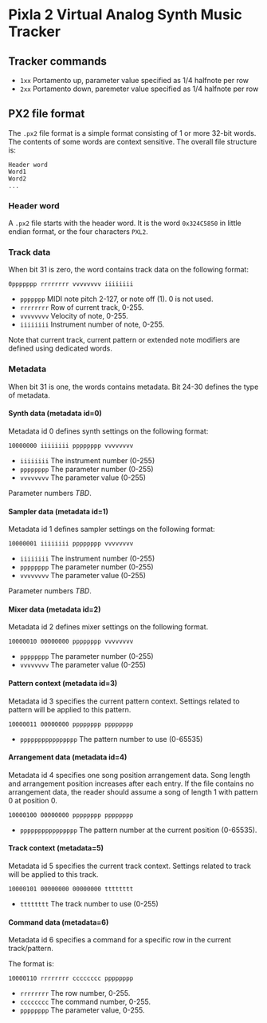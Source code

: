 # Pixla 2 Virtual Analog Synth Music Tracker

## Tracker commands

* `1xx` Portamento up, parameter value specified as 1/4 halfnote per row
* `2xx` Portamento down, paremeter value specified as 1/4 halfnote per row

## PX2 file format

The `.px2` file format is a simple format consisting of 1 or
more 32-bit words. The contents of some words are context sensitive. The overall
file structure is: 

```
Header word
Word1 
Word2
... 
```
### Header word 
A `.px2` file starts with the header word. It is the word `0x324C5850` in little endian format,
or the four characters `PXL2`.

### Track data

When bit 31 is zero, the word contains track data on the following format:

`0ppppppp rrrrrrrr vvvvvvvv iiiiiiii`

* `ppppppp` MIDI note pitch 2-127, or note off (1). 0 is not used.
* `rrrrrrrr` Row of current track, 0-255.
* `vvvvvvvv` Velocity of note, 0-255.
* `iiiiiiii` Instrument number of note, 0-255.

Note that current track, current pattern or extended note modifiers are defined
using dedicated words.

### Metadata

When bit 31 is one, the words contains metadata. Bit 24-30 defines
the type of metadata. 

#### Synth data (metadata id=0)

Metadata id 0 defines synth settings on the following format:

`10000000 iiiiiiii pppppppp vvvvvvvv`

* `iiiiiiii` The instrument number (0-255)
* `pppppppp` The parameter number (0-255)
* `vvvvvvvv` The parameter value (0-255)

Parameter numbers _TBD_.  

#### Sampler data (metadata id=1)

Metadata id 1 defines sampler settings on the following format:

`10000001 iiiiiiii pppppppp vvvvvvvv`

* `iiiiiiii` The instrument number (0-255)
* `pppppppp` The parameter number (0-255)
* `vvvvvvvv` The parameter value (0-255)

Parameter numbers _TBD_.  

#### Mixer data (metadata id=2)

Metadata id 2 defines mixer settings on the following format.

`10000010 00000000 pppppppp vvvvvvvv`

* `pppppppp` The parameter number (0-255)
* `vvvvvvvv` The parameter value (0-255)

#### Pattern context (metadata id=3)

Metadata id 3 specifies the current pattern context. Settings related to
pattern will be applied to this pattern.

`10000011 00000000 pppppppp pppppppp`

* `pppppppppppppppp`  The pattern number to use (0-65535)

#### Arrangement data (metadata id=4)

Metadata id 4 specifies one song position arrangement data.
Song length and arrangement position increases after each entry. If the file contains no arrangement
data, the reader should assume a song of length 1 with pattern 0 at position 0.

`10000100 00000000 pppppppp pppppppp`

* `pppppppppppppppp` The pattern number at the current position (0-65535).

#### Track context (metadata=5)

Metadata id 5 specifies the current track context. Settings related to 
track will be applied to this track.

`10000101 00000000 00000000 tttttttt`
* `tttttttt`  The track number to use (0-255)

#### Command data (metadata=6)

Metadata id 6 specifies a command for a specific row in the current track/pattern.

The format is:

`10000110 rrrrrrrr cccccccc pppppppp`

* `rrrrrrrr` The row number, 0-255.
* `cccccccc` The command number, 0-255.
* `pppppppp` The parameter value, 0-255. 

